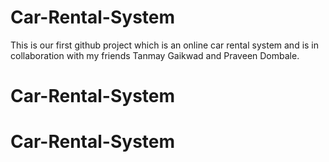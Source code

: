 # Car-Rental-System
This is our first github project which is an online car rental system and is in collaboration with my friends Tanmay Gaikwad and Praveen Dombale.

# Car-Rental-System
# Car-Rental-System
